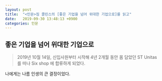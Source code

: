 ```yaml
---
layout: post
title:  "<인문>짐 콜린스의 [좋은 기업을 넘어 위대한 기업으로]를 읽고"
date:   2019-09-30 13:48:13 +0900
categories: 인문
---
```


## 좋은 기업을 넘어 위대한 기업으로

  > 2019년 10월 14일, 신입사원부터 시작해 4년 2개월 동안 몸 담았던 ST Unitas 를 떠나 Six shop 에 합류하게 되었다.

나에게는 나름 인생의 큰 결정이었다. 

 